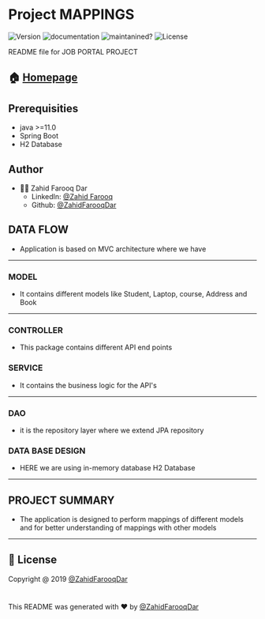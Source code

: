 # Project  MAPPINGS
![Version](https://img.shields.io/static/v1?label=java-version&message=%3E=11&color=blue) ![documentation](https://img.shields.io/static/v1?label=documentation&message=yes&color=green) ![maintanined?](https://img.shields.io/static/v1?label=maintained?&message=yes&color=green) ![License](https://img.shields.io/static/v1?label=license&message=ZAHID&color=orange)

README file for JOB PORTAL PROJECT
## 🏠  [Homepage](https://github.com/ZahidFarooqDar/weekly-tests/tree/main/instagram)
## Prerequisities
* java >=11.0
* Spring Boot
* H2 Database

## Author

* 🙍‍♂️ Zahid Farooq Dar
  * LinkedIn: [@Zahid Farooq](https://www.linkedin.com/in/zahid-farooq-dar/)
  * Github: [@ZahidFarooqDar](https://github.com/ZahidFarooqDar)

## DATA FLOW
* Application is based on MVC architecture where we have
---
### MODEL
* It contains different models like Student, Laptop, course, Address and Book
---
### CONTROLLER
* This package contains different API end points 

### SERVICE
* It contains the business logic for the API's
---
### DAO 
* it is the repository layer where we extend JPA repository 

### DATA BASE DESIGN
* HERE we are using in-memory database H2 Database 
---

## PROJECT SUMMARY
* The application is designed to perform mappings of different models and for better understanding of mappings with other models
---
## 📝 License

 Copyright @ 2019 [@ZahidFarooqDar](https://github.com/ZahidFarooqDar)


# 

This README was generated with ❤️ by [@ZahidFarooqDar](https://github.com/ZahidFarooqDar)
